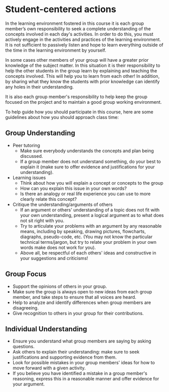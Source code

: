 # Student-centered actions

In the learning environment fostered in this course it is each group member’s own responsibility to seek a complete understanding of the concepts involved in each day's activities. In order to do this, you must actively engage in the activities and practices of the learning environment. It is not sufficient to passively listen and hope to learn everything outside of the time in the learning environment by yourself.

In some cases other members of your group will have a greater prior knowledge of the subject matter. In this situation it is their responsibility to help the other students in the group learn by explaining and teaching the concepts involved.  This will help you to learn from each other! In addition, by sharing what they know the students with prior knowledge can identify any holes in their understanding.

It is also each group member's responsibility to help keep the group focused on the project and to maintain a good group working environment.

To help guide how you should participate in this course, here are some guidelines about how you should approach class time:

## Group Understanding

* Peer tutoring
  * Make sure everybody understands the concepts and plan being discussed.
  * If a group member does not understand something, do your best to explain it (make sure to offer evidence and justifications for your understanding).
* Learning issues
  * Think about how you will explain a concept or concepts to the group
  * How can you explain this issue in your own words?
  * Is there an analogy or real life experience you can use to more clearly relate this concept?
* Critique the understanding/arguments of others
  * If an argument or others' understanding of a topic does not fit with your own understanding, present a logical argument as to what does not sit right with you.
  * Try to articulate your problems with an argument by any reasonable means, including by speaking, drawing pictures, flowcharts, diagraphs, pseudo-code, etc. (You may not know the particular technical terms/jargon, but try to relate your problem in your own words make does not work for you).
  * Above all, be respectful of each others' ideas and constructive in your suggestions and criticisms!

## Group Focus

* Support the opinions of others in your group.
* Make sure the group is always open to new ideas from each group member, and take steps to ensure that all voices are heard.
* Help to analyze and identify differences when group members are disagreeing.
* Give recognition to others in your group for their contributions.

## Individual Understanding

* Ensure you understand what group members are saying by asking questions.
* Ask others to explain their understanding: make sure to seek justifications and supporting evidence from them.
* Look for possible mistakes in your group members' ideas for how to move forward with a given activity.
* If you believe you have identified a mistake in a group member's reasoning, express this in a reasonable manner and offer evidence for your argument.

